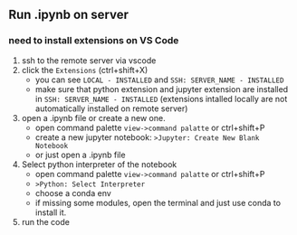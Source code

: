 Run .ipynb on server
---  

### need to install extensions on VS Code
  1. ssh to the remote server via vscode
  2. click the `Extensions` (ctrl+shift+X)  
     - you can see `LOCAL - INSTALLED` and `SSH: SERVER_NAME - INSTALLED` 
     - make sure that python extension and jupyter extension are installed in `SSH: SERVER_NAME - INSTALLED`
       (extensions intalled locally are not automatically installed on remote server)
  3. open a .ipynb file or create a new one.
     - open command palette `view->command palatte` or ctrl+shift+P
     - create a new jupyter notebook: `>Jupyter: Create New Blank Notebook`
     - or just open a .ipynb file
  4. Select python interpreter of the notebook
     - open command palette `view->command palatte` or ctrl+shift+P
     - `>Python: Select Interpreter`
     - choose a conda env
     - if missing some modules, open the terminal and just use conda to install it.
  5. run the code
